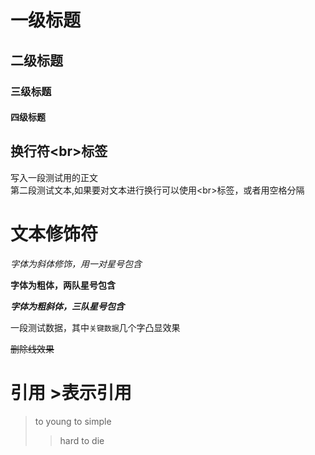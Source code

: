 # 一级标题
## 二级标题
### 三级标题
#### 四级标题

## 换行符\<br\>标签
写入一段测试用的正文<br>第二段测试文本,如果要对文本进行换行可以使用\<br\>标签，或者用空格分隔

# 文本修饰符 

*字体为斜体修饰，用一对星号包含*

**字体为粗体，两队星号包含**

***字体为粗斜体，三队星号包含***

一段测试数据，其中`关键数据`几个字凸显效果

~~删除线效果~~

# 引用 \>表示引用

> to young to simple
>> hard to die




